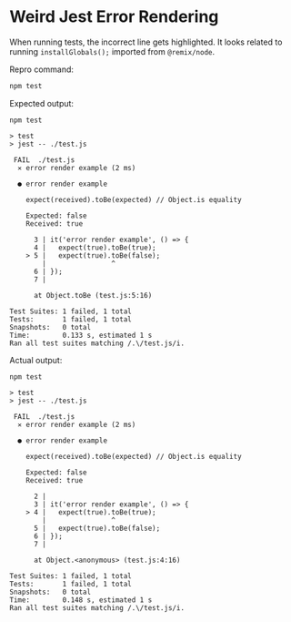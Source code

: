 # Weird Jest Error Rendering

When running tests, the incorrect line gets highlighted. It looks related to
running `installGlobals();` imported from `@remix/node`.

Repro command:
```bash
npm test
```

Expected output:
```
npm test

> test
> jest -- ./test.js

 FAIL  ./test.js
  ✕ error render example (2 ms)

  ● error render example

    expect(received).toBe(expected) // Object.is equality

    Expected: false
    Received: true

      3 | it('error render example', () => {
      4 |   expect(true).toBe(true);
    > 5 |   expect(true).toBe(false);
        |                ^
      6 | });
      7 |

      at Object.toBe (test.js:5:16)

Test Suites: 1 failed, 1 total
Tests:       1 failed, 1 total
Snapshots:   0 total
Time:        0.133 s, estimated 1 s
Ran all test suites matching /.\/test.js/i.
```

Actual output:
```
npm test

> test
> jest -- ./test.js

 FAIL  ./test.js
  ✕ error render example (2 ms)

  ● error render example

    expect(received).toBe(expected) // Object.is equality

    Expected: false
    Received: true

      2 |
      3 | it('error render example', () => {
    > 4 |   expect(true).toBe(true);
        |                ^
      5 |   expect(true).toBe(false);
      6 | });
      7 |

      at Object.<anonymous> (test.js:4:16)

Test Suites: 1 failed, 1 total
Tests:       1 failed, 1 total
Snapshots:   0 total
Time:        0.148 s, estimated 1 s
Ran all test suites matching /.\/test.js/i.
```
